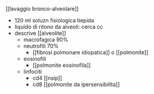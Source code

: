 [[lavaggio bronco-alveolare]]
- 120 ml soluzn fisiologica tiepida
- liquido di ritono da alveoli: cerca cc
- descrive [[alveolite]]
	- macrofagica 90%
	- neutrofili 70%
		- [[fibrosi polmonare idiopatica]] o [[polmonite]]
	- eosinofili
		- [[polmonite eosinofila]]
	- linfociti
		- cd4 [[nsip]]
		- cd8 [[polmonite da ipersensibilita]]